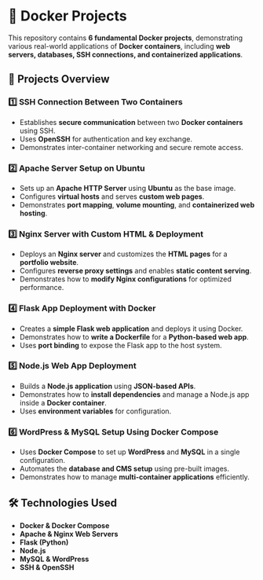 # 🚀 Docker Projects  

This repository contains **6 fundamental Docker projects**, demonstrating various real-world applications of **Docker containers**, including **web servers, databases, SSH connections, and containerized applications**.  

## 📌 Projects Overview  

### 1️⃣ **SSH Connection Between Two Containers**   

- Establishes **secure communication** between two **Docker containers** using SSH.  
- Uses **OpenSSH** for authentication and key exchange.  
- Demonstrates inter-container networking and secure remote access.  

### 2️⃣ **Apache Server Setup on Ubuntu**  

- Sets up an **Apache HTTP Server** using **Ubuntu** as the base image.  
- Configures **virtual hosts** and serves **custom web pages**.  
- Demonstrates **port mapping**, **volume mounting**, and **containerized web hosting**.  

### 3️⃣ **Nginx Server with Custom HTML & Deployment**  

- Deploys an **Nginx server** and customizes the **HTML pages** for a **portfolio website**.  
- Configures **reverse proxy settings** and enables **static content serving**.  
- Demonstrates how to **modify Nginx configurations** for optimized performance.  

### 4️⃣ **Flask App Deployment with Docker**  

- Creates a **simple Flask web application** and deploys it using Docker.  
- Demonstrates how to **write a Dockerfile** for a **Python-based web app**.  
- Uses **port binding** to expose the Flask app to the host system.  

### 5️⃣ **Node.js Web App Deployment**  

- Builds a **Node.js application** using **JSON-based APIs**.  
- Demonstrates how to **install dependencies** and manage a Node.js app inside a **Docker container**.  
- Uses **environment variables** for configuration.  

### 6️⃣ **WordPress & MySQL Setup Using Docker Compose**  

- Uses **Docker Compose** to set up **WordPress** and **MySQL** in a single configuration.  
- Automates the **database and CMS setup** using pre-built images.  
- Demonstrates how to manage **multi-container applications** efficiently.  

## 🛠️ Technologies Used  

- **Docker & Docker Compose**  
- **Apache & Nginx Web Servers**  
- **Flask (Python)**  
- **Node.js**  
- **MySQL & WordPress**  
- **SSH & OpenSSH**  

 